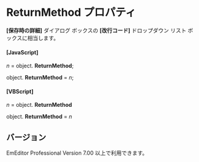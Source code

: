 # ReturnMethod プロパティ

**\[保存時の詳細\]** ダイアログ ボックスの **\[改行コード\]** ドロップダウン リスト ボックスに相当します。

#### \[JavaScript\]

_n_ = object. **ReturnMethod**;

object. **ReturnMethod** = _n_;

#### \[VBScript\]

_n_ = object. **ReturnMethod**

object. **ReturnMethod** = _n_

## バージョン

EmEditor Professional Version 7.00 以上で利用できます。